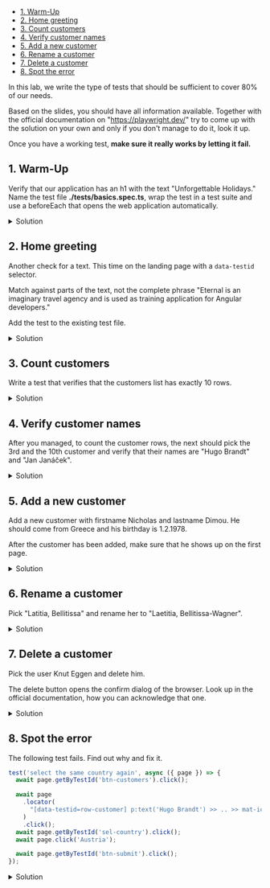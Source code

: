 - [1. Warm-Up](#1-warm-up)
- [2. Home greeting](#2-home-greeting)
- [3. Count customers](#3-count-customers)
- [4. Verify customer names](#4-verify-customer-names)
- [5. Add a new customer](#5-add-a-new-customer)
- [6. Rename a customer](#6-rename-a-customer)
- [7. Delete a customer](#7-delete-a-customer)
- [8. Spot the error](#8-spot-the-error)

In this lab, we write the type of tests that should be sufficient to cover 80% of our needs.

Based on the slides, you should have all information available. Together with the official documentation on "https://playwright.dev/" try to come up with the solution on your own and only if you don't manage to do it, look it up.

Once you have a working test, **make sure it really works by letting it fail.**

## 1. Warm-Up

Verify that our application has an h1 with the text "Unforgettable Holidays." Name the test file **./tests/basics.spec.ts**, wrap the test in a test suite and use a beforeEach that opens the web application automatically.

<details>

<summary>Solution</summary>

**./tests/basics.spec.ts**

```typescript
import { test, expect } from '@playwright/test';

test.describe('Basics', () => {
  test.beforeEach(async ({ page }) => {
    await page.goto('');
  });

  test('header is Unforgettable Holidays', async ({ page }) => {
    await expect(page.locator('h1')).toHaveText('Unforgettable Holidays');
  });
});
```

</details>

## 2. Home greeting

Another check for a text. This time on the landing page with a `data-testid` selector.

Match against parts of the text, not the complete phrase "Eternal is an imaginary travel agency and is used as training application for Angular developers."

Add the test to the existing test file.

<details>

<summary>Solution</summary>

**./tests/basics.spec.ts**

```typescript
test('greeting on home', async ({ page }) => {
  await expect(page.getByTestId('txt-greeting-1')).toContainText(
    'imaginary travel agency'
  );
});
```

</details>

## 3. Count customers

Write a test that verifies that the customers list has exactly 10 rows.

<details>

<summary>Solution</summary>

**./tests/basics.spec.ts**

```typescript
test('customers list shows 10 rows', async ({ page }) => {
  await page.getByTestId('btn-customers').click();
  const locator = page.getByTestId('row-customer');
  await expect(locator).toHaveCount(10);
});
```

  </details>

## 4. Verify customer names

After you managed, to count the customer rows, the next should pick the 3rd and the 10th customer and verify that their names are "Hugo Brandt" and "Jan Janáček".

<details>

<summary>Solution</summary>

**./tests/basics.spec.ts**

```typescript
test('3rd customer is Brandt, Hugo; 10th is Janáček, Jan', async ({ page }) => {
  await page.getByTestId('btn-customers').click();
  const nameLocator = page.locator(
    'data-testid=row-customer >> data-testid=name'
  );

  await expect(nameLocator.nth(2)).toHaveText('Hugo Brandt');
  await expect(nameLocator.nth(9)).toHaveText('Jan Janáček');
});
```

</details>

## 5. Add a new customer

Add a new customer with firstname Nicholas and lastname Dimou. He should come from Greece and his birthday is 1.2.1978.

After the customer has been added, make sure that he shows up on the first page.

<details>

<summary>Solution</summary>

**./tests/basics.spec.ts**

```typescript
test('add Nicholas Dimou as new customer', async ({ page }) => {
  await page.getByTestId('btn-customers').click();
  await page.getByTestId('btn-add-customer').click();
  await page.getByTestId('inp-firstname').fill('Nicholas');
  await page.getByTestId('inp-name').fill('Dimou');
  await page.getByTestId('sel-country').click();
  await page.getByText('Greece').click();
  await page.getByTestId('inp-birthdate').fill('1.2.1978');
  await page.getByTestId('btn-submit').click();

  await expect(
    page.locator('data-testid=row-customer', {
      hasText: 'Nicholas Dimou',
    })
  ).toBeVisible();
});
```

</details>

## 6. Rename a customer

Pick "Latitia, Bellitissa" and rename her to "Laetitia, Bellitissa-Wagner".

<details>

<summary>Solution</summary>

```typescript
test('rename Latitia to Laetitia', async ({ page }) => {
  await page.getByTestId('btn-customers').click();

  await page
    .locator('[data-testid=row-customer]', { hasText: 'Latitia' })
    .getByTestId('btn-edit')
    .click();
  await page.getByTestId('inp-firstname').fill('Laetitia');
  await page.getByTestId('inp-name').fill('Bellitissa-Wagner');
  await page.getByTestId('sel-country').click();
  await page.getByText('Austria').click();
  await page.getByTestId('btn-submit').click();

  await expect(
    page.locator('data-testid=row-customer', { hasText: 'Bellitissa-Wagner' })
  ).toBeVisible();
});
```

</details>

## 7. Delete a customer

Pick the user Knut Eggen and delete him.

The delete button opens the confirm dialog of the browser. Look up in the official documentation, how you can acknowledge that one.

<details>

<summary>Solution</summary>

**filename.ts**

```typescript
test('delete Knut Eggen', async ({ page }) => {
  test('delete Knut Eggen', async ({ page }) => {
    await page.getByTestId('btn-customers').click();

    await page
      .locator('[data-testid=row-customer]', { hasText: 'Knut Eggen' })
      .getByTestId('btn-edit')
      .click();
    page.on('dialog', (dialog) => dialog.accept());
    await page.getByTestId('btn-delete').click();

    const locator = page.getByTestId('row-customer');
    await expect(locator).toHaveCount(10);

    await expect(
      page.locator('data-testid=row-customer', { hasText: 'Knut Eggen' })
    ).not.toBeVisible();
  });
});
```

</details>

## 8. Spot the error

The following test fails. Find out why and fix it.

```typescript
test('select the same country again', async ({ page }) => {
  await page.getByTestId('btn-customers').click();

  await page
    .locator(
      "[data-testid=row-customer] p:text('Hugo Brandt') >> .. >> mat-icon"
    )
    .click();
  await page.getByTestId('sel-country').click();
  await page.click('Austria');

  await page.getByTestId('btn-submit').click();
});
```

<details>

<summary>Solution</summary>

```typescript
test('select the same country again', async ({ page }) => {
  await page.getByTestId('btn-customers').click();

  await page
    .locator(
      "[data-testid=row-customer] p:text('Hugo Brandt') >> .. >> mat-icon"
    )
    .click();
  await page.getByTestId('sel-country').click();
  await page.locator('data-testid=opt-country >> text=Austria').click();

  await page.getByTestId('btn-submit').click();
});
```

</details>
